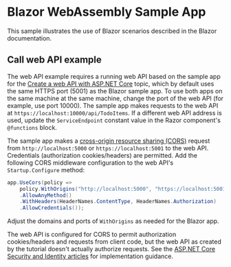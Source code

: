 # Blazor WebAssembly Sample App

This sample illustrates the use of Blazor scenarios described in the Blazor documentation.

## Call web API example

The web API example requires a running web API based on the sample app for the <a href="https://docs.microsoft.com/aspnet/core/tutorials/first-web-api">Create a web API with ASP.NET Core</a> topic, which by default uses the same HTTPS port (5001) as the Blazor sample app. To use both apps on the same machine at the same machine, change the port of the web API (for example, use port 10000). The sample app makes requests to the web API at `https://localhost:10000/api/TodoItems`. If a different web API address is used, update the `ServiceEndpoint` constant value in the Razor component's `@functions` block.</p>

The sample app makes a <a href="https://docs.microsoft.com/aspnet/core/security/cors">cross-origin resource sharing (CORS)</a> request from `http://localhost:5000` or `https://localhost:5001` to the web API. Credentials (authorization cookies/headers) are permitted. Add the following CORS middleware configuration to the web API's `Startup.Configure` method:</p>

```csharp
app.UseCors(policy => 
    policy.WithOrigins("http://localhost:5000", "https://localhost:5001")
    .AllowAnyMethod()
    .WithHeaders(HeaderNames.ContentType, HeaderNames.Authorization)
    .AllowCredentials());
```

Adjust the domains and ports of `WithOrigins` as needed for the Blazor app.

The web API is configured for CORS to permit authorization cookies/headers and requests from client code, but the web API as created by the tutorial doesn't actually authorize requests. See the <a href="https://docs.microsoft.com/aspnet/core/security/">ASP.NET Core Security and Identity articles</a> for implementation guidance.
